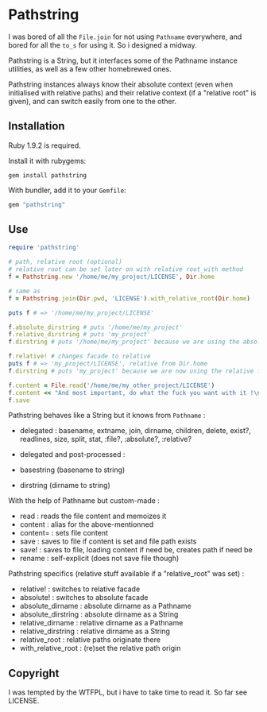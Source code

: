 # Pathstring

I was bored of all the `File.join` for not using `Pathname` everywhere, and
bored for all the `to_s` for using it. So i designed a midway.

Pathstring is a String, but it interfaces some of the Pathname instance
utilities, as well as a few other homebrewed ones.

Pathstring instances always know their absolute context (even when initialised
with relative paths) and their relative context (if a "relative root" is given),
and can switch easily from one to the other.

## Installation

Ruby 1.9.2 is required.

Install it with rubygems:

    gem install pathstring

With bundler, add it to your `Gemfile`:

``` ruby
gem "pathstring"
```

## Use

```ruby
require 'pathstring'

# path, relative root (optional)
# relative root can be set later on with relative root_with method
f = Pathstring.new '/home/me/my_project/LICENSE', Dir.home

# same as
f = Pathstring.join(Dir.pwd, 'LICENSE').with_relative_root(Dir.home)

puts f # => '/home/me/my_project/LICENSE'

f.absolute_dirstring # puts '/home/me/my_project'
f.relative_dirstring # puts 'my_project'
f.dirstring # puts '/home/me/my_project' because we are using the absolute facade

f.relative! # changes facade to relative
puts f # => 'my_project/LICENSE', relative from Dir.home
f.dirstring # puts 'my_project' because we are now using the relative facade

f.content = File.read('/home/me/my_other_project/LICENSE')
f.content << "And most important, do what the fuck you want with it !\n"
f.save
```

Pathstring behaves like a String but it knows from `Pathname` :
 - delegated : basename, extname, join, dirname, children, delete, exist?,
               readlines, size, split, stat, :file?, :absolute?, :relative?

 - delegated and post-processed :
  - basestring (basename to string)
  - dirstring (dirname to string)

With the help of Pathname but custom-made :
 - read : reads the file content and memoizes it
 - content : alias for the above-mentionned
 - content= : sets file content
 - save : saves to file if content is set and file path exists
 - save! : saves to file, loading content if need be, creates path if need be
 - rename : self-explicit (does not save file though)

Pathstring specifics (relative stuff available if a "relative_root" was set) :
 - relative! : switches to relative facade
 - absolute! : switches to absolute facade
 - absolute_dirname : absolute dirname as a Pathname
 - absolute_dirstring : absolute dirname as a String
 - relative_dirname : relative dirname as a Pathname
 - relative_dirstring : relative dirname as a String
 - relative_root : relative paths originate there
 - with_relative_root : (re)set the relative path origin

## Copyright

I was tempted by the WTFPL, but i have to take time to read it.
So far see LICENSE.
